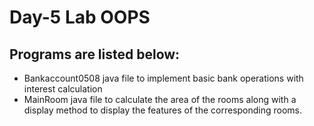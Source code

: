 
# Day-5 Lab OOPS

## Programs are listed below:
- Bankaccount0508 java file to implement basic bank operations with interest calculation
- MainRoom java file to calculate the area of the rooms along with a display method
to display the features of the corresponding rooms.


